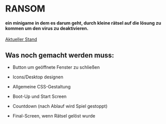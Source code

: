 # RANSOM

#### ein minigame in dem es darum geht, durch kleine rätsel auf die lösung zu kommen um den virus zu deaktivieren.

[Aktueller Stand](https://beniwonka.github.io/ransom/)

## Was noch gemacht werden muss:

  * Button um geöffnete Fenster zu schließen
                       
  * Icons/Desktop designen
                           
  * Allgemeine CSS-Gestaltung
  
  * Boot-Up und Start Screen

  * Countdown (nach Ablauf wird Spiel gestoppt)

  * Final-Screen, wenn Rätsel gelöst wurde

